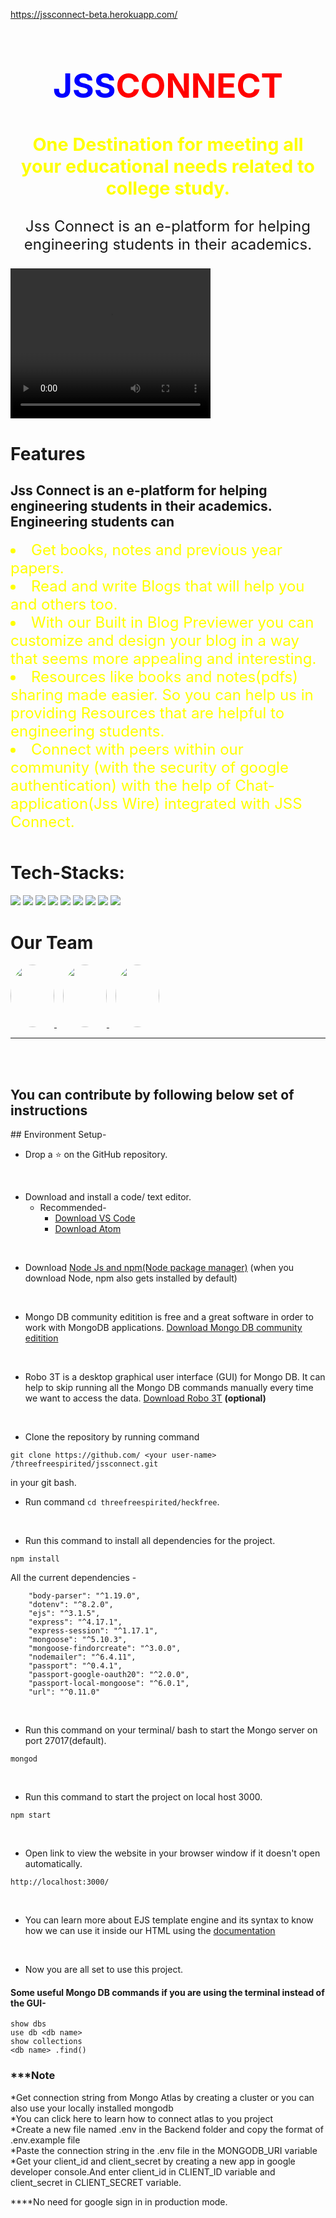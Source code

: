 https://jssconnect-beta.herokuapp.com/
<h2 style="text-align:center;font-size:53px;color:red"><span style="color:blue">JSS</span>CONNECT</h2>

<h3 style="text-align:center;color:yellow;font-size:1.8rem;">One Destination for meeting all your educational needs related to college study.</h3>
<p style="text-align:center;font-size:1.5rem;">Jss Connect is an e-platform for helping engineering students in their academics.</p>

<video width="320" height="240" loop controls>
  <source src="/public/videos/JssconnectIntroVideo.mp4" type="video/mp4">
</video>

<h1 style="margin-top:40px;">Features</h1>
<h2>Jss Connect is an e-platform for helping engineering students in their academics.
Engineering students can</h2>
<li style="font-size:1.5rem;color:yellow;">Get books, notes and previous year papers.</li>
<li style="font-size:1.5rem;color:yellow;">Read and write Blogs that will help you and others too.</li>
<li style="font-size:1.5rem;color:yellow;">With our Built in Blog Previewer you can customize and design your blog in a way that seems more appealing and interesting.</li>
<li style="font-size:1.5rem;color:yellow;">Resources like books and notes(pdfs) sharing made easier. So you can help us in providing Resources that are helpful to engineering students.</li>
<li style="font-size:1.5rem;color:yellow;">Connect with peers within our community (with the security of google authentication) with the help of Chat-application(Jss Wire) integrated with JSS Connect.
</li>


<h1 style="margin-top:50px">Tech-Stacks:</h1>
<span>
<img src="https://img.shields.io/badge/html5%20-%23E34F26.svg?&style=for-the-badge&logo=html5&logoColor=white"/>
<img src="https://img.shields.io/badge/css3%20-%231572B6.svg?&style=for-the-badge&logo=css3&logoColor=white"/>
<img src="https://img.shields.io/badge/javascript%20-%23323330.svg?&style=for-the-badge&logo=javascript&logoColor=%23F7DF1E"/>
<img src="https://img.shields.io/badge/node.js%20-%2343853D.svg?&style=for-the-badge&logo=node.js&logoColor=white"/>
<img src="https://img.shields.io/badge/express.js%20-%23404d59.svg?&style=for-the-badge"/>
<img src="https://img.shields.io/badge/figma%20-%23FF0000.svg?&style=for-the-badge&logo=figma&logoColor=white"/>
<img src="https://img.shields.io/badge/github%20-%23121011.svg?&style=for-the-badge&logo=github&logoColor=white"/>
<img src ="https://img.shields.io/badge/MongoDB-%234ea94b.svg?&style=for-the-badge&logo=mongodb&logoColor=white"/>
<img src="https://img.shields.io/badge/heroku%20-%23430098.svg?&style=for-the-badge&logo=heroku&logoColor=white"/> </span>

<h1 style="margin-top:40px;">Our Team
</h1>
<span>
  <a href="https://github.com/AMAN123956">
<img src="https://avatars1.githubusercontent.com/u/56161073?s=60&v=4" style="width:70px;height:100px;border-radius:100%;">
  </a>
  <a href="https://github.com/me-harshit">
<img src="https://avatars1.githubusercontent.com/u/47037260?s=48&v=4" style="width:70px;height:100px;border-radius:100%;margin-left:10px">
  </a>
  <a href="https://github.com/heysujal/">
<img src="https://avatars0.githubusercontent.com/u/55016909?s=64&v=4" style="width:70px;height:100px;border-radius:100%;margin-left:10px;">
  </a>
</span>
<hr />
<br />
<br />
<h2>You can contribute by following below set of instructions</h2>
## Environment Setup-

* Drop a :star: on the GitHub repository.
<br/>

* Download and install a code/ text editor.
    - Recommended-
        - [Download VS Code](https://code.visualstudio.com/download)
        - [Download Atom](https://atom.io/)
<br/>

* Download [Node Js and npm(Node package manager)](https://nodejs.org/en/) (when you download Node, npm also gets installed by default)
<br/>

* Mongo DB community editition is free and a great software in order to work with MongoDB applications. [Download Mongo DB community editition](https://docs.mongodb.com/manual/administration/install-community/)
<br/>

* Robo 3T is a desktop graphical user interface (GUI) for Mongo DB. It can help to skip running all the Mongo DB commands manually every time we want to access the data. [Download Robo 3T](https://robomongo.org/download) **(optional)**
<br/>

* Clone the repository by running command
```
git clone https://github.com/ <your user-name> /threefreespirited/jssconnect.git
```
in your git bash.
<br/>

* Run command `cd threefreespirited/heckfree`.
<br/>

* Run this command to install all dependencies for the project.
```
npm install
```
All the current dependencies -
```
    "body-parser": "^1.19.0",
    "dotenv": "^8.2.0",
    "ejs": "^3.1.5",
    "express": "^4.17.1",
    "express-session": "^1.17.1",
    "mongoose": "^5.10.3",
    "mongoose-findorcreate": "^3.0.0",
    "nodemailer": "^6.4.11",
    "passport": "^0.4.1",
    "passport-google-oauth20": "^2.0.0",
    "passport-local-mongoose": "^6.0.1",
    "url": "^0.11.0"
```
<br/>

* Run this command on your terminal/ bash to start the Mongo server on port 27017(default).
```
mongod
```
<br/>

* Run this command to start the project on local host 3000.
```
npm start
```
<br/>

* Open link to view the website in your browser window if it doesn't open automatically.
```
http://localhost:3000/
```
<br/>

* You can learn more about EJS template engine and its syntax to know how we can use it inside our HTML using the [documentation](https://ejs.co/#docs)
<br/>

* Now you are all set to use this project.

#### Some useful Mongo DB commands if you are using the terminal instead of the GUI-
```
show dbs
use db <db name>
show collections
<db name> .find()
```
<h3>***Note</h3>
*Get connection string from Mongo Atlas by creating a cluster or you can also use your locally installed mongodb<br>
*You can click here to learn how to connect atlas to you project<br>
*Create a new file named .env in the Backend folder and copy the format of .env.example file<br>
*Paste the connection string in the .env file in the MONGODB_URI variable<br>
*Get your client_id and client_secret by creating a new app in google developer console.And enter client_id in CLIENT_ID variable and client_secret in CLIENT_SECRET variable.

****No need for google sign in in production mode.
